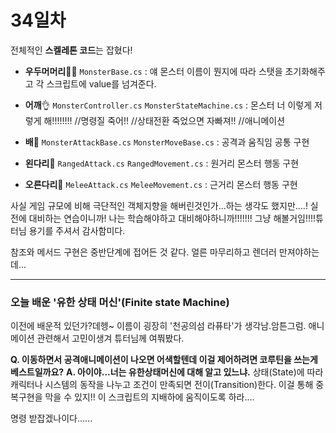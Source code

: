 # 34일차

전체적인 **스켈레톤 코드**는 잡혔다!

- **우두머머리👨‍🦲**
`MonsterBase.cs`
: 얘 몬스터 이름이 뭔지에 따라 스탯을 초기화해주고 각 스크립트에 value를 넘겨준다.

- **어깨**👌
`MonsterController.cs`
`MonsterStateMachine.cs`
: 몬스터 너 이렇게 저렇게 해!!!!!!!! //명령질
죽어!! //상태전환
죽었으면 자빠져!! //애니메이션
- **배**🍐
`MonsterAttackBase.cs`
`MonsterMoveBase.cs`
: 공격과 움직임 공통 구현
- **왼다리**🦵
`RangedAttack.cs`
`RangedMovement.cs`
: 원거리 몬스터 행동 구현
- **오른다리**🦵
`MeleeAttack.cs`
`MeleeMovement.cs`
: 근거리 몬스터 행동 구현

사실 게임 규모에 비해 극단적인 객체지향을 해버린것인가...하는 생각도 했지만....!
실전에 대비하는 연습이니까! 나는 학습해야하고 대비해야하니까!!!!!!! 그냥 해볼거임!!!!튜터님 용기를 주셔서 감사함미다.

참조와 메서드 구현은 중반단계에 접어든 것 같다. 얼른 마무리하고 렌더러 만져야하는데...
___

### 오늘 배운 '유한 상태 머신'(Finite state Machine)

이전에 배운적 있던가?데헹~ 이름이 굉장히 '천공의섬 라퓨타'가 생각남.암튼그럼.
애니메이션 관련해서 고민이생겨 튜터님께 여쭤봤다.

**Q. 이동하면서 공격애니메이션이 나오면 어색할텐데 이걸 제어하려면 코루틴을 쓰는게 베스트일까요?**
**A. 아이야...너는 유한상태머신에 대해 알고 있느냐.**
상태(State)에 따라 캐릭터나 시스템의 동작을 나누고 조건이 만족되면 전이(Transition)한다.
이걸 통해 중복구현을 막을 수 있지!! 이 스크립트의 지배하에 움직이도록 하라....


명령 받잡겠나이다......